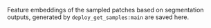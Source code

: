 Feature embeddings of the sampled patches based on segmentation outputs, generated by `deploy_get_samples:main` are saved here. 